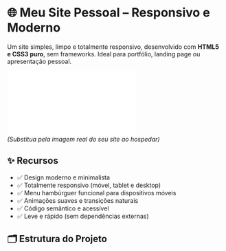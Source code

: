 # 🌐 Meu Site Pessoal – Responsivo e Moderno

Um site simples, limpo e totalmente responsivo, desenvolvido com **HTML5 e CSS3 puro**, sem frameworks. Ideal para portfólio, landing page ou apresentação pessoal.

![Preview do site](index.html)  
*(Substitua pela imagem real do seu site ao hospedar)*

## ✨ Recursos

- ✅ Design moderno e minimalista  
- ✅ Totalmente responsivo (móvel, tablet e desktop)  
- ✅ Menu hambúrguer funcional para dispositivos móveis  
- ✅ Animações suaves e transições naturais  
- ✅ Código semântico e acessível  
- ✅ Leve e rápido (sem dependências externas)

## 🗂 Estrutura do Projeto
